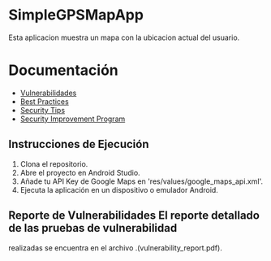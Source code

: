 # SimpleGPSMapApp

Esta aplicacion muestra un mapa con la ubicacion actual del usuario.

# Documentación
- [Vulnerabilidades](vulnerabilities.md)
- [Best Practices](best_practices.md)
- [Security Tips](security_tips.md)
- [Security Improvement Program](security_improvement_program.md)

## Instrucciones de Ejecución

1. Clona el repositorio.
2. Abre el proyecto en Android Studio.
3. Añade tu API Key de Google Maps en 'res/values/google_maps_api.xml'.
4. Ejecuta la aplicación en un dispositivo o emulador Android.

## Reporte de Vulnerabilidades El reporte detallado de las pruebas de vulnerabilidad 
realizadas se encuentra en el archivo .(vulnerability_report.pdf).
